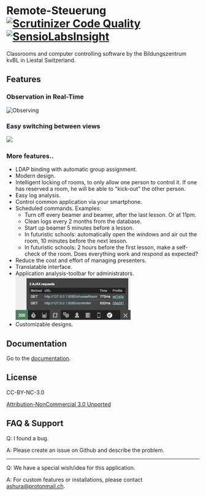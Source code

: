 # Remote-Steuerung [![Scrutinizer Code Quality](https://scrutinizer-ci.com/g/BildungszentrumKVBL/Remote-Steuerung/badges/quality-score.png?b=master)](https://scrutinizer-ci.com/g/BildungszentrumKVBL/Remote-Steuerung/?branch=master) [![SensioLabsInsight](https://insight.sensiolabs.com/projects/a58b4a5a-12f5-444f-bc9c-98d399191502/mini.png)](https://insight.sensiolabs.com/projects/a58b4a5a-12f5-444f-bc9c-98d399191502)

Classrooms and computer controlling software by the Bildungszentrum kvBL in Liestal Switzerland. 


## Features

### Observation in Real-Time

![Observing](./doc/gif/demo.gif)

### Easy switching between views

<img src="doc/gif/switch-view.gif" width=250px>

### More features..

- LDAP binding with automatic group assignment.
- Modern design.
- Intelligent locking of rooms, to only allow one person to control it. If one has reserved a room, he will be able to "kick-out" the other person.
- Easy log analysis.
- Control common application via your smartphone.
- Scheduled commands. Examples:
    - Turn off every beamer and beamer, after the last lesson. Or at 11pm.
    - Clean logs every 2 months from the database.
    - Start up beamer 5 minutes before a lesson.
    - In futuristic schools: automatically open the windows and air out the room, 10 minutes before the next lesson.
    - In futuristic schools: 2 hours before the first lesson, make a self-check of the room. Does everything work and respond as expected?
- Reduce the cost and effort of managing presenters.
- Translatable interface.
- Application analysis-toolbar for administrators.
  <img src="src/AppBundle/Resources/doc/img/symfony_toolsbar.png" width=300px>
- Customizable designs.


## Documentation

Go to the [documentation](src/AppBundle/Resources/doc/index.md).


## License

CC-BY-NC-3.0

[Attribution-NonCommercial 3.0 Unported](https://creativecommons.org/licenses/by-nc/3.0/legalcode)


## FAQ & Support

Q: I found a bug.

A: Please create an issue on Github and describe the problem.

---

Q: We have a special wish/idea for this application.

A: For custom features or installations, please contact [ashura@protonmail.ch](ashura@protonmail.ch).
